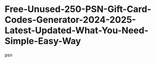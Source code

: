 # Free-Unused-250-PSN-Gift-Card-Codes-Generator-2024-2025-Latest-Updated-What-You-Need-Simple-Easy-Way
psn
